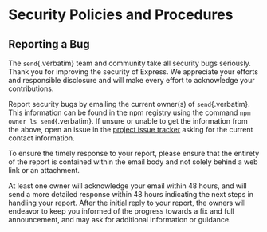 # Security Policies and Procedures

## Reporting a Bug

The `send`{.verbatim} team and community take all security bugs
seriously. Thank you for improving the security of Express. We
appreciate your efforts and responsible disclosure and will make every
effort to acknowledge your contributions.

Report security bugs by emailing the current owner(s) of
`send`{.verbatim}. This information can be found in the npm registry
using the command `npm owner ls send`{.verbatim}. If unsure or unable to
get the information from the above, open an issue in the [project issue
tracker](https://github.com/pillarjs/send/issues) asking for the current
contact information.

To ensure the timely response to your report, please ensure that the
entirety of the report is contained within the email body and not solely
behind a web link or an attachment.

At least one owner will acknowledge your email within 48 hours, and will
send a more detailed response within 48 hours indicating the next steps
in handling your report. After the initial reply to your report, the
owners will endeavor to keep you informed of the progress towards a fix
and full announcement, and may ask for additional information or
guidance.

